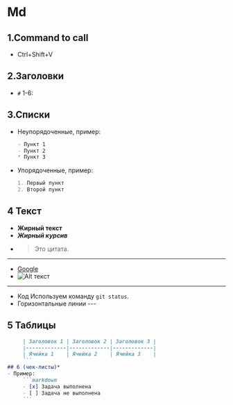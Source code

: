 # Md

## 1.Command to call
- Ctrl+Shift+V

## 2.Заголовки
- `#` 1-6:

## 3.Списки
-  Неупорядоченные, пример:
    ```markdown
    - Пункт 1
    - Пункт 2
    * Пункт 3
    ```
-  Упорядоченные, пример:
    ```markdown
    1. Первый пункт
    2. Второй пункт
    ```

## 4 Текст
- **Жирный текст**
- ***Жирный курсив***
- > Это цитата.
---
- [Google](https://www.google.com)
-  ![Alt текст](https://example.com/image.jpg)
---
- Код Используем команду `git status`.
- Горизонтальные линии ---
## 5 Таблицы
 ```markdown
      | Заголовок 1 | Заголовок 2 | Заголовок 3 |
      |-------------|-------------|-------------|
      | Ячейка 1    | Ячейка 2    | Ячейка 3    |
      ```
## 6 (чек-листы)*
- Пример:
      ```markdown
      - [x] Задача выполнена
      - [ ] Задача не выполнена
      ```